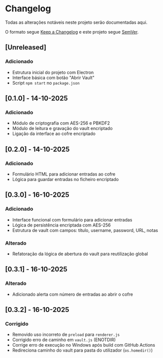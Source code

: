 # Changelog

Todas as alterações notáveis neste projeto serão documentadas aqui.

O formato segue [Keep a Changelog](https://keepachangelog.com/pt-BR/1.0.0/)
e este projeto segue [SemVer](https://semver.org/lang/pt-BR/).

## [Unreleased]

### Adicionado
- Estrutura inicial do projeto com Electron
- Interface básica com botão "Abrir Vault"
- Script `npm start` no `package.json`

## [0.1.0] - 14-10-2025

### Adicionado
- Módulo de criptografia com AES-256 e PBKDF2
- Módulo de leitura e gravação do vault encriptado
- Ligação da interface ao cofre encriptado

## [0.2.0] - 14-10-2025

### Adicionado
- Formulário HTML para adicionar entradas ao cofre
- Lógica para guardar entradas no ficheiro encriptado

## [0.3.0] - 16-10-2025

### Adicionado
- Interface funcional com formulário para adicionar entradas
- Lógica de persistência encriptada com AES-256
- Estrutura de vault com campos: título, username, password, URL, notas

### Alterado
- Refatoração da lógica de abertura do vault para reutilização global

## [0.3.1] - 16-10-2025

### Alterado
- Adicionado alerta com número de entradas ao abrir o cofre

## [0.3.2] - 16-10-2025

### Corrigido
- Removido uso incorreto de `preload` para `renderer.js`
- Corrigido erro de caminho em `vault.js` (ENOTDIR)
- Corrige erro de execução no Windows após build com GitHub Actions
- Redireciona caminho do vault para pasta do utilizador (`os.homedir()`)

